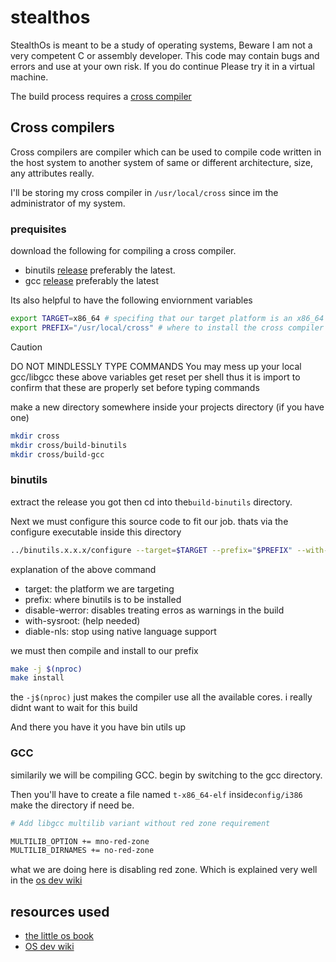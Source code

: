 # stealthos
StealthOs is meant to be a study of operating systems, Beware I am not a very competent C or assembly
developer. This code may contain bugs and errors and use at your own risk. If you do continue 
Please try it in a virtual machine.

The build process requires a [cross compiler](https://wiki.osdev.org/GCC_Cross-Compiler)

## Cross compilers
Cross compilers are compiler which can be used to compile code written in the host system to another system of same or different architecture, size, any attributes really.

I'll be storing my cross compiler in `/usr/local/cross` since im the administrator of my system.


### prequisites
download the following for compiling a cross compiler.
- binutils [release](https://sourceware.org/pub/binutils/releases/) preferably the latest.
- gcc [release](https://ftp.gnu.org/gnu/gcc/) preferably the latest


Its also helpful to have the following enviornment variables
```bash
export TARGET=x86_64 # specifing that our target platform is an x86_64 machine using the elf format
export PREFIX="/usr/local/cross" # where to install the cross compiler
```
> [!CAUTION]
> DO NOT MINDLESSLY TYPE COMMANDS
> You may mess up your local gcc/libgcc
> these above variables get reset per shell
> thus it is import to confirm that these are
> properly set before typing commands

make a new directory somewhere inside your projects directory (if you have one)
```bash
mkdir cross
mkdir cross/build-binutils
mkdir cross/build-gcc
```


### binutils
extract the release you got then cd into the`build-binutils` directory.

Next we must configure this source code to fit our job. thats via the configure executable inside this directory

```bash
../binutils.x.x.x/configure --target=$TARGET --prefix="$PREFIX" --with-sysroot --disable-nls --disable-werror
```

explanation of the above command
- target: the platform we are targeting
- prefix: where binutils is to be installed
- disable-werror: disables treating erros as warnings in the build
- with-sysroot: (help needed)
- diable-nls: stop using native language support

we must then compile and install to our prefix
```bash
make -j $(nproc)
make install
```
the `-j$(nproc)` just makes the compiler use all the available cores. i really didnt want to wait for this build

And there you have it you have bin utils up

### GCC
similarily we will be compiling GCC.
begin by switching to the gcc directory.

Then you'll have to create a file named `t-x86_64-elf` inside`config/i386` make the directory if need be.

```bash
# Add libgcc multilib variant without red zone requirement

MULTILIB_OPTION += mno-red-zone
MULTILIB_DIRNAMES += no-red-zone
```

what we are doing here is disabling red zone. Which is explained very well in the [os dev wiki](https://wiki.osdev.org/Libgcc_without_red_zone)






## resources used
- [the little os book](https://littleosbook.github.io)
- [OS dev wiki](https://wiki.osdev.org)
